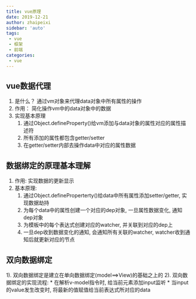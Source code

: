 ```yaml
---
title: vue原理
date: 2019-12-21
author: zhaipeixi
sidebar: 'auto'
tags:
 - vue
 - 框架
 - 前端
categories:
 - vue
---
```


## vue数据代理
  1.  是什么？ 通过vm对象来代理data对象中所有属性的操作
  2.  作用：   简化操作vm中的data对象中的数据
  3.  实现基本原理
      1. 通过Object.defineProperty()给vm添加与data对象的属性对应的属性描述符
      2. 所有添加的属性都包含getter/setter
      3. 在getter/setter内部去操作data中对应的属性数据
## 数据绑定的原理基本理解
  1. 作用:  实现数据的更新显示
  2. 基本原理:
      1. 通过Object.defineProperterty()给data中所有属性添加setter/getter, 实现数据劫持
      2. 为每个data中的属性创建一个对应的dep对象, 一旦属性数据变化, 通知dep对象 
      3. 为模板中的每个表达式创建对应的watcher, 并关联到对应的dep上
      4. 一旦dep收到数据变化的通知, 会通知所有关联的watcher, watcher收到通知后就更新对应的节点
## 双向数据绑定
  1). 双向数据绑定是建立在单向数据绑定(model==>View)的基础之上的
  2). 双向数据绑定的实现流程:
        * 在解析v-model指令时, 给当前元素添加input监听
        * 当input的value发生改变时, 将最新的值赋值给当前表达式所对应的data